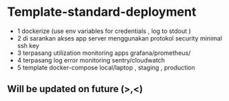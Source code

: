 # Template-standard-deployment

- 1 dockerize (use env variables for credentials , log to stdout )
- 2 di sarankan akses app server menggunakan protokol security minimal ssh key
- 3 terpasang utilization monitoring apps grafana/prometheus/
- 4 terpasang log error monitoring sentry/cloudwatch
- 5 template docker-compose local/laptop , staging , production

## Will be updated on future (>,<)
